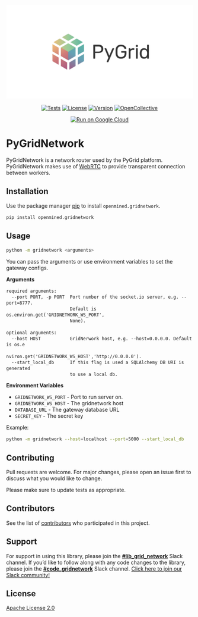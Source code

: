 ![pygrid-logo](https://raw.githubusercontent.com/OpenMined/design-assets/master/logos/PyGrid/horizontal-primary-trans.png)

<p align="center">
    <a href="https://github.com/OpenMined/PyGridNetwork/actions?query=workflow%3ATests">
        <img src="https://github.com/OpenMined/PyGridNetwork/workflows/Tests/badge.svg"
            alt="Tests"/></a>
    <a href="https://img.shields.io/github/license/OpenMined/PyGridNetwork">
        <img src="https://img.shields.io/github/license/OpenMined/PyGridNetwork"
            alt="License"/></a>
    <a href="https://img.shields.io/pypi/v/openmined.gridnetwork">
        <img src="https://img.shields.io/pypi/v/openmined.gridnetwork"
            alt="Version"/></a>
    <a href="https://img.shields.io/opencollective/all/openmined">
        <img src="https://img.shields.io/opencollective/all/openmined"
            alt="OpenCollective"/></a>
</p>

<p align="center">
    <a href="https://deploy.cloud.run">
        <img src="https://deploy.cloud.run/button.svg"
            alt="Run on Google Cloud"/></a>
</p>

# PyGridNetwork

PyGridNetwork is a network router used by the PyGrid platform. PyGridNetwork makes use of [WebRTC](https://webrtc.org/) to provide transparent connection between workers.

## Installation

Use the package manager [pip](https://pip.pypa.io/en/stable/) to install `openmined.gridnetwork`.

```bash
pip install openmined.gridnetwork
```

## Usage
```bash
python -m gridnetwork <arguments>
```

You can pass the arguments or use environment variables to set the gateway configs.  

**Arguments**
```
required arguments:
  --port PORT, -p PORT  Port number of the socket.io server, e.g. --port=8777.
                        Default is os.environ.get('GRIDNETWORK_WS_PORT',
                        None).

optional arguments:
  --host HOST           GridNerwork host, e.g. --host=0.0.0.0. Default is os.e
                        nviron.get('GRIDNETWORK_WS_HOST','http://0.0.0.0').
  --start_local_db      If this flag is used a SQLAlchemy DB URI is generated
                        to use a local db.
```

**Environment Variables**
- `GRIDNETWORK_WS_PORT` -  Port to run server on.
- `GRIDNETWORK_WS_HOST` - The gridnetwork host
- `DATABASE_URL` - The gateway database URL
- `SECRET_KEY` - The secret key

Example:

```bash
python -m gridnetwork --host=localhost --port=5000 --start_local_db
```

## Contributing
Pull requests are welcome. For major changes, please open an issue first to discuss what you would like to change.

Please make sure to update tests as appropriate.

## Contributors

See the list of [contributors](https://github.com/OpenMined/PyGridNetwork/contributors) who participated in this project.

## Support
For support in using this library, please join the  [**#lib_grid_network**](https://openmined.slack.com/archives/C012QNKEY05) Slack channel. If you’d like to follow along with any code changes to the library, please join the [**#code_gridnetwork**](https://openmined.slack.com/archives/C012KAP6A22) Slack channel. [Click here to join our Slack community!](https://slack.openmined.org)

## License
[Apache License 2.0](https://choosealicense.com/licenses/apache-2.0/)
